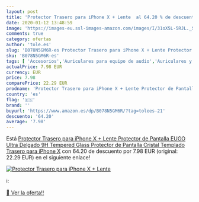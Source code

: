 ```yaml
---
layout: post
title: 'Protector Trasero para iPhone X + Lente  al 64.20 % de descuento'
date: 2020-01-12 13:48:59
image: 'https://images-eu.ssl-images-amazon.com/images/I/31oX5L-5RJL._SL400_.jpg'
comments: true
category: ofertas
author: 'tole.es'
slug: 'B078N5GM6R-es Protector Trasero para iPhone X + Lente Protector de...'
sku: 'B078N5GM6R-es'
tags: [ 'Accesorios','Auriculares para equipo de audio','Auriculares y accesorios','Cables USB','Cables y accesorios','Cables y conectores','Electrónica','Informática','iphone', ]
actualPrice: 7.98 EUR
currency: EUR
price: 7.98
comparePrice: 22.29 EUR
prodname: 'Protector Trasero para iPhone X + Lente Protector de Pantalla  EUGO Ultra Delgado 9H Tempered Glass Protector de Pantalla Cristal Templado Trasero para iPhone X'
country: 'es'
flag: '🇪🇸'
brand: ''
buyurl: 'https://www.amazon.es/dp/B078N5GM6R/?tag=tolees-21'
descuento: '64.20'
average: '7.98'
---
```


Está [Protector Trasero para iPhone X + Lente Protector de Pantalla  EUGO Ultra Delgado 9H Tempered Glass Protector de Pantalla Cristal Templado Trasero para iPhone X](https://www.amazon.es/dp/B078N5GM6R/?tag=tolees-21) con 64.20 de descuento por 7.98 EUR (original: 22.29 EUR) en el siguiente enlace!

[![Protector Trasero para iPhone X + Lente ](https://images-eu.ssl-images-amazon.com/images/I/31oX5L-5RJL._SL400_.jpg)](https://www.amazon.es/dp/B078N5GM6R/?tag=tolees-21)

ℹ️:


[🛒 Ver la oferta!!](https://www.amazon.es/dp/B078N5GM6R/?tag=tolees-21)
